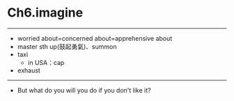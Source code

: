 # Ch6.imagine

---

* worried about=concerned about=apprehensive about
* master sth up(鼓起勇氣)、summon
* taxi
  * in USA：cap
* exhaust

---

* But what do you will you do if you don't like it?
